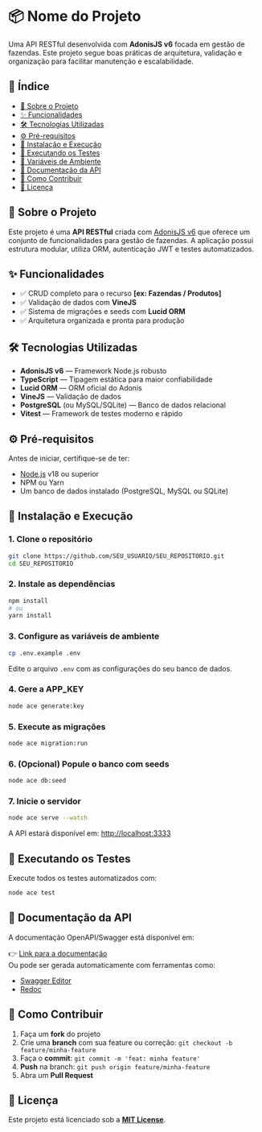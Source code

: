 
# 📦 Nome do Projeto

Uma API RESTful desenvolvida com **AdonisJS v6** focada em gestão de fazendas. Este projeto segue boas práticas de arquitetura, validação e organização para facilitar manutenção e escalabilidade.

## 📑 Índice

- [📖 Sobre o Projeto](#-sobre-o-projeto)
- [✨ Funcionalidades](#-funcionalidades)
- [🛠️ Tecnologias Utilizadas](#-tecnologias-utilizadas)
- [⚙️ Pré-requisitos](#-pré-requisitos)
- [🚀 Instalação e Execução](#-instalação-e-execução)
- [🧪 Executando os Testes](#-executando-os-testes)
- [🔧 Variáveis de Ambiente](#-variáveis-de-ambiente)
- [📄 Documentação da API](#-documentação-da-api)
- [🤝 Como Contribuir](#-como-contribuir)
- [📝 Licença](#-licença)

## 📖 Sobre o Projeto

Este projeto é uma **API RESTful** criada com [AdonisJS v6](https://adonisjs.com) que oferece um conjunto de funcionalidades para gestão de fazendas. A aplicação possui estrutura modular, utiliza ORM, autenticação JWT e testes automatizados.

## ✨ Funcionalidades

- ✅ CRUD completo para o recurso **[ex: Fazendas / Produtos]**
- ✅ Validação de dados com **VineJS**
- ✅ Sistema de migrações e seeds com **Lucid ORM**
- ✅ Arquitetura organizada e pronta para produção

## 🛠️ Tecnologias Utilizadas

- **AdonisJS v6** — Framework Node.js robusto
- **TypeScript** — Tipagem estática para maior confiabilidade
- **Lucid ORM** — ORM oficial do Adonis
- **VineJS** — Validação de dados
- **PostgreSQL** (ou MySQL/SQLite) — Banco de dados relacional
- **Vitest** — Framework de testes moderno e rápido

## ⚙️ Pré-requisitos

Antes de iniciar, certifique-se de ter:

- [Node.js](https://nodejs.org) v18 ou superior
- NPM ou Yarn
- Um banco de dados instalado (PostgreSQL, MySQL ou SQLite)

## 🚀 Instalação e Execução

### 1. Clone o repositório

```bash
git clone https://github.com/SEU_USUARIO/SEU_REPOSITORIO.git
cd SEU_REPOSITORIO
```

### 2. Instale as dependências

```bash
npm install
# ou
yarn install
```

### 3. Configure as variáveis de ambiente

```bash
cp .env.example .env
```

Edite o arquivo `.env` com as configurações do seu banco de dados.

### 4. Gere a APP_KEY

```bash
node ace generate:key
```

### 5. Execute as migrações

```bash
node ace migration:run
```

### 6. (Opcional) Popule o banco com seeds

```bash
node ace db:seed
```

### 7. Inicie o servidor

```bash
node ace serve --watch
```

A API estará disponível em: [http://localhost:3333](http://localhost:3333)

## 🧪 Executando os Testes

Execute todos os testes automatizados com:

```bash
node ace test
```

## 📄 Documentação da API

A documentação OpenAPI/Swagger está disponível em:

👉 [Link para a documentação](#)  
Ou pode ser gerada automaticamente com ferramentas como:

- [Swagger Editor](https://editor.swagger.io/)
- [Redoc](https://redocly.github.io/redoc/)

## 🤝 Como Contribuir

1. Faça um **fork** do projeto
2. Crie uma **branch** com sua feature ou correção: `git checkout -b feature/minha-feature`
3. Faça o **commit**: `git commit -m 'feat: minha feature'`
4. **Push** na branch: `git push origin feature/minha-feature`
5. Abra um **Pull Request**

## 📝 Licença

Este projeto está licenciado sob a **[MIT License](LICENSE)**.
